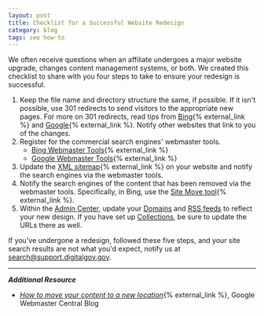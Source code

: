 ```yaml
---
layout: post
title: Checklist for a Successful Website Redesign
category: blog
tags: seo how-to
---
```

We often receive questions when an affiliate undergoes a major website upgrade, changes content management systems, or both. We created this checklist to share with you four steps to take to ensure your redesign is successful.

1. Keep the file name and directory structure the same, if possible. If it isn't possible, use 301 redirects to send visitors to the appropriate new pages. For more on 301 redirects, read tips from [Bing](http://blogs.bing.com/webmaster/2011/10/06/managing-redirects-301s-302s-and-canonicals/){% external_link %} and [Google](https://support.google.com/webmasters/answer/93633){% external_link %}. Notify other websites that link to you of the changes.
2. Register for the commercial search engines' webmaster tools.
    * [Bing Webmaster Tools](http://www.bing.com/toolbox/webmaster){% external_link %}
    * [Google Webmaster Tools](https://www.google.com/webmasters/tools/home?hl=en){% external_link %}
3. Update the [XML sitemap](http://www.sitemaps.org){% external_link %} on your website and notify the search engines via the webmaster tools.
4. Notify the search engines of the content that has been removed via the webmaster tools. Specifically, in Bing, use the [Site Move tool](http://blogs.bing.com/webmaster/2013/03/15/bing-wmt-launches-site-move-tool/){% external_link %}.
5. Within the [Admin Center](https://search.usa.gov/sites/), update your [Domains](/manual/domains.html) and [RSS feeds](/manual/rss.html) to reflect your new design. If you have set up [Collections](/manual/collections.html), be sure to update the URLs there as well.

If you've undergone a redesign, followed these five steps, and your site search results are not what you'd expect, notify us at <search@support.digitalgov.gov>.

---

***Additional Resource***

* *[How to move your content to a new location](http://googlewebmastercentral.blogspot.com/2012/04/how-to-move-your-content-to-new.html)*{% external_link %}, Google Webmaster Central Blog